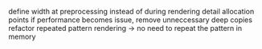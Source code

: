 define width at preprocessing instead of during rendering
detail allocation points
if performance becomes issue, remove unneccessary deep copies
refactor repeated pattern rendering -> no need to repeat the pattern in memory
